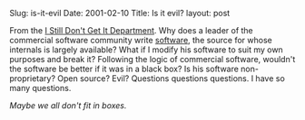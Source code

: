Slug: is-it-evil
Date: 2001-02-10
Title: Is it evil?
layout: post

From the <a href="http://scriptingnews.userland.com/backissues/2001/02/09">I Still Don&#39;t Get It Department</a>. Why does a leader of the commercial software community write <a href="http://frontier.userland.com">software</a>, the source for whose internals is largely available? What if I modify his software to suit my own purposes and break it? Following the logic of commercial software, wouldn&#39;t the software be better if it was in a black box? Is his software non-proprietary? Open source? Evil? Questions questions questions. I have so many questions.

<i>Maybe we all don&#39;t fit in boxes.</i>

